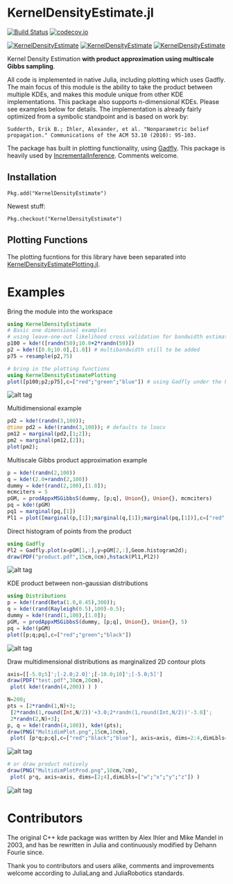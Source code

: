 # KernelDensityEstimate.jl

[![Build Status](https://travis-ci.org/JuliaRobotics/KernelDensityEstimate.jl.svg?branch=master)](https://travis-ci.org/JuliaRobotics/KernelDensityEstimate.jl)
[![codecov.io](https://codecov.io/github/JuliaRobotics/KernelDensityEstimate.jl/coverage.svg?branch=master)](https://codecov.io/github/JuliaRobotics/KernelDensityEstimate.jl?branch=master)

[![KernelDensityEstimate](http://pkg.julialang.org/badges/KernelDensityEstimate_0.6.svg)](http://pkg.julialang.org/?pkg=KernelDensityEstimate&ver=0.6)
[![KernelDensityEstimate](http://pkg.julialang.org/badges/KernelDensityEstimate_0.7.svg)](http://pkg.julialang.org/?pkg=KernelDensityEstimate&ver=0.7)
[![KernelDensityEstimate](http://pkg.julialang.org/badges/KernelDensityEstimate_1.0.svg)](http://pkg.julialang.org/?pkg=KernelDensityEstimate&ver=1.0)


Kernel Density Estimation **with product approximation using multiscale Gibbs sampling**.

All code is implemented in native Julia, including plotting which uses Gadfly. The main focus of this module is the ability to take the product between multiple KDEs, and makes this module unique from other KDE implementations. This package also supports n-dimensional KDEs. Please see examples below for details. The implementation is already fairly optimized from a symbolic standpoint and is based on work by:

    Sudderth, Erik B.; Ihler, Alexander, et al. "Nonparametric belief propagation." Communications of the ACM 53.10 (2010): 95-103.

The package has built in plotting functionality, using [Gadfly](https://github.com/GiovineItalia/Gadfly.jl). This package is heavily used by [IncrementalInference](https://github.com/dehann/IncrementalInference.jl). Comments welcome.

## Installation

    Pkg.add("KernelDensityEstimate")

Newest stuff:

    Pkg.checkout("KernelDensityEstimate")

## Plotting Functions

The plotting fucntions for this library have been separated into [KernelDensityEstimatePlotting.jl](http://www.github.com/JuliaRobotics/KernelDensityEstimatePlotting.jl).

# Examples

Bring the module into the workspace
```julia
using KernelDensityEstimate
# Basic one dimensional examples
# using leave-one-out likelihood cross validation for bandwidth estimation
p100 = kde!([randn(50);10.0+2*randn(50)])
p2 = kde!([0.0;10.0],[1.0]) # multibandwidth still to be added
p75 = resample(p2,75)

# bring in the plotting functions
using KernelDensityEstimatePlotting
plot([p100;p2;p75],c=["red";"green";"blue"]) # using Gadfly under the hood
```
![alt tag](https://raw.githubusercontent.com/JuliaRobotics/KernelDensityEstimate.jl/master/test/FirstExamplePlot.png)

Multidimensional example
```julia
pd2 = kde!(randn(3,100));
@time pd2 = kde!(randn(3,100)); # defaults to loocv
pm12 = marginal(pd2,[1;2]);
pm2 = marginal(pm12,[2]);
plot(pm2);
```
Multiscale Gibbs product approximation example
```julia
p = kde!(randn(2,100))
q = kde!(2.0+randn(2,100))
dummy = kde!(rand(2,100),[1.0]);
mcmciters = 5
pGM, = prodAppxMSGibbsS(dummy, [p;q], Union{}, Union{}, mcmciters)
pq = kde!(pGM)
pq1 = marginal(pq,[1])
Pl1 = plot([marginal(p,[1]);marginal(q,[1]);marginal(pq,[1])],c=["red";"green";"black"])
```
Direct histogram of points from the product
```julia
using Gadfly
Pl2 = Gadfly.plot(x=pGM[1,:],y=pGM[2,:],Geom.histogram2d);
draw(PDF("product.pdf",15cm,8cm),hstack(Pl1,Pl2))
```
![alt tag](https://raw.githubusercontent.com/JuliaRobotics/KernelDensityEstimate.jl/master/test/product.png)

KDE product between non-gaussian distributions
```julia
using Distributions
p = kde!(rand(Beta(1.0,0.45),300));
q = kde!(rand(Rayleigh(0.5),100)-0.5);
dummy = kde!(rand(1,100),[1.0]);
pGM, = prodAppxMSGibbsS(dummy, [p;q], Union{}, Union{}, 5)
pq = kde!(pGM)
plot([p;q;pq],c=["red";"green";"black"])
```
![alt tag](https://raw.githubusercontent.com/JuliaRobotics/KernelDensityEstimate.jl/master/test/RayleighBetaProduct.png)

Draw multidimensional distributions as marginalized 2D contour plots
```julia
axis=[[-5.0;5]';[-2.0;2.0]';[-10.0;10]';[-5.0;5]']
draw(PDF("test.pdf",30cm,20cm),
 plot( kde!(randn(4,200)) ) )

N=200;
pts = [2*randn(1,N)+3;
 [2*randn(1,round(Int,N/2))'+3.0;2*randn(1,round(Int,N/2))'-3.0]';
 2*randn(2,N)+3];
p, q = kde!(randn(4,100)), kde!(pts);
draw(PNG("MultidimPlot.png",15cm,10cm),
 plot( [p*q;p;q],c=["red";"black";"blue"], axis=axis, dims=2:4,dimLbls=["w";"x";"y";"z"], levels=4) )
```
![alt tag](https://raw.githubusercontent.com/JuliaRobotics/KernelDensityEstimate.jl/master/test/MultidimPlot.png)
```julia
# or draw product natively
draw(PNG("MultidimPlotProd.png",10cm,7cm),
 plot( p*q, axis=axis, dims=[2;4],dimLbls=["w";"x";"y";"z"]) )
```
![alt tag](https://raw.githubusercontent.com/JuliaRobotics/KernelDensityEstimate.jl/master/test/MultidimPlotProd.png)

# Contributors

The original C++ kde package was written by Alex Ihler and Mike Mandel in 2003, and has be rewritten in Julia and continuously modified by Dehann Fourie since.  

Thank you to contributors and users alike, comments and improvements welcome according to JuliaLang and JuliaRobotics standards.
